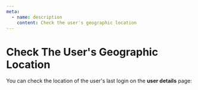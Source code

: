 ```yaml
---
meta:
  - name: description
    content: Check the user's geographic location
---
```


# Check The User's Geographic Location

<LastUpdated/>

You can check the location of the user's last login on the **user details** page:

<!--- ![](./images/user-geo.jpg) --->
